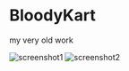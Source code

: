 BloodyKart
==========

my very old work

![screenshot1](https://dl.dropboxusercontent.com/u/37804131/github/bk000012a.png)
![screenshot2](https://dl.dropboxusercontent.com/u/37804131/github/Screen%20Shot%202012-02-28%20at%204.19.09%20AM.png)
